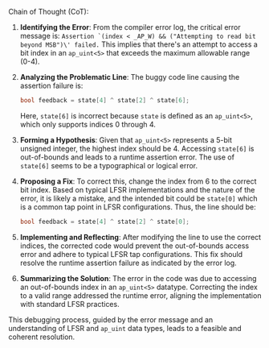 Chain of Thought (CoT):

1. **Identifying the Error**:
   From the compiler error log, the critical error message is:
   ```Assertion `(index < _AP_W) && ("Attempting to read bit beyond MSB")\' failed.```
   This implies that there's an attempt to access a bit index in an `ap_uint<5>` that exceeds the maximum allowable range (0-4).

2. **Analyzing the Problematic Line**:
   The buggy code line causing the assertion failure is:
   ```cpp
   bool feedback = state[4] ^ state[2] ^ state[6];
   ```
   Here, `state[6]` is incorrect because `state` is defined as an `ap_uint<5>`, which only supports indices 0 through 4.

3. **Forming a Hypothesis**:
   Given that `ap_uint<5>` represents a 5-bit unsigned integer, the highest index should be 4. Accessing `state[6]` is out-of-bounds and leads to a runtime assertion error. The use of `state[6]` seems to be a typographical or logical error.

4. **Proposing a Fix**:
   To correct this, change the index from 6 to the correct bit index. Based on typical LFSR implementations and the nature of the error, it is likely a mistake, and the intended bit could be `state[0]` which is a common tap point in LFSR configurations. Thus, the line should be:
   ```cpp
   bool feedback = state[4] ^ state[2] ^ state[0];
   ```

5. **Implementing and Reflecting**:
   After modifying the line to use the correct indices, the corrected code would prevent the out-of-bounds access error and adhere to typical LFSR tap configurations. This fix should resolve the runtime assertion failure as indicated by the error log.

6. **Summarizing the Solution**:
   The error in the code was due to accessing an out-of-bounds index in an `ap_uint<5>` datatype. Correcting the index to a valid range addressed the runtime error, aligning the implementation with standard LFSR practices. 

This debugging process, guided by the error message and an understanding of LFSR and `ap_uint` data types, leads to a feasible and coherent resolution.